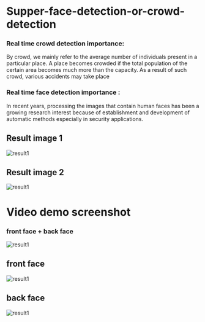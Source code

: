 # Supper-face-detection-or-crowd-detection
### Real time crowd detection importance:
By crowd, we mainly refer to the average number of individuals present in a particular place. A place becomes crowded if the total population of the certain area becomes much more than the capacity. As a result of such crowd, various accidents may take place
### Real time face detection importance :
In recent years, processing the images that contain human faces has been a growing research interest because of establishment and development of automatic methods especially in security applications.


## Result image 1
![result1](https://github.com/vishalbpatil1/Supper-face-detection-or-crowd-detection/blob/main/output.jpg)
## Result image 2
![result1](https://github.com/vishalbpatil1/Supper-face-detection-or-crowd-detection/blob/main/result1.png)
# Video demo screenshot 
### front face + back face
![result1](https://github.com/vishalbpatil1/Supper-face-detection-or-crowd-detection/blob/main/Screenshot%20(141).png)

## front face
![result1](https://github.com/vishalbpatil1/Supper-face-detection-or-crowd-detection/blob/main/Screenshot%20(142).png)

## back face
![result1](https://github.com/vishalbpatil1/Supper-face-detection-or-crowd-detection/blob/main/Screenshot%20(143).png)

